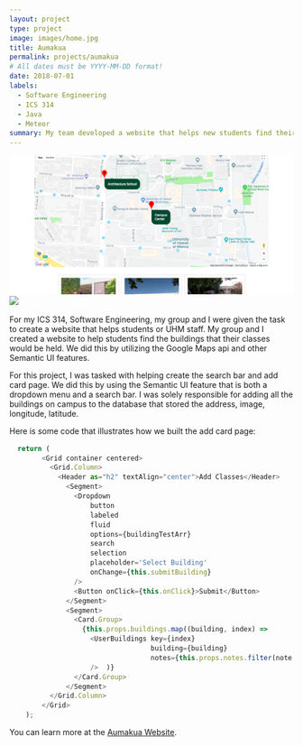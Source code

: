 ```yaml
---
layout: project
type: project
image: images/home.jpg
title: Aumakua
permalink: projects/aumakua
# All dates must be YYYY-MM-DD format!
date: 2018-07-01
labels:
  - Software Engineering
  - ICS 314
  - Java
  - Meteor
summary: My team developed a website that helps new students find their classes.
---
```


<div class="ui small rounded images">
  <img class="ui image" src="../images/directions.png">
  <img class="ui image" src="../images/card.jpg">
</div>

For my ICS 314, Software Engineering, my group and I were given the task to create a website that helps students or UHM staff. My group and I created a website to help students find the buildings that their classes would be held. We did this by utilizing the Google Maps api and other Semantic UI features.

For this project, I was tasked with helping create the search bar and add card page. We did this by using the Semantic UI feature that is both a dropdown menu and a search bar. I was solely responsible for adding all the buildings on campus to the database that stored the address, image, longitude, latitude. 

Here is some code that illustrates how we built the add card page:

```js
  return (
        <Grid container centered>
          <Grid.Column>
            <Header as="h2" textAlign="center">Add Classes</Header>
              <Segment>
                <Dropdown
                    button
                    labeled
                    fluid
                    options={buildingTestArr}
                    search
                    selection
                    placeholder='Select Building'
                    onChange={this.submitBuilding}
                />
                <Button onClick={this.onClick}>Submit</Button>
              </Segment>
              <Segment>
                <Card.Group>
                  {this.props.buildings.map((building, index) =>
                    <UserBuildings key={index}
                                   building={building}
                                   notes={this.props.notes.filter(note => (note.buildingId === building._id))}
                    />  )}
                </Card.Group>
              </Segment>
          </Grid.Column>
        </Grid>
    );
```

You can learn more at the [Aumakua Website](aumakua.meteorapp.com).



